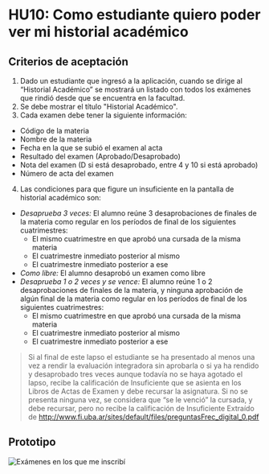 # HU10: Como estudiante quiero poder ver mi historial académico

## Criterios de aceptación
1. Dado un estudiante que ingresó a la aplicación, cuando se dirige al “Historial Académico” se mostrará un listado con todos los exámenes que rindió desde que se encuentra en la facultad.
2. Se debe mostrar el título "Historial Académico".
3. Cada examen debe tener la siguiente información: 
+ Código de la materia
+ Nombre de la materia
+ Fecha en la que se subió el examen al acta
+ Resultado del examen (Aprobado/Desaprobado)
+ Nota del examen (D si está desaprobado, entre 4 y 10 si está aprobado)
+ Número de acta del examen
4. Las condiciones para que figure un insuficiente en la pantalla de historial académico son:
+ *Desaprueba 3 veces:* El alumno reúne 3 desaprobaciones de finales de la materia como regular en los períodos de final de los siguientes cuatrimestres:
    + El mismo cuatrimestre en que aprobó una cursada de la misma materia
    + El cuatrimestre inmediato posterior al mismo
    + El cuatrimestre inmediato posterior a ese
+ *Como libre:* El alumno desaprobó un examen como libre
+ *Desaprueba 1 o 2 veces y se vence:* El alumno reúne 1 o 2 desaprobaciones de finales de la materia, y ninguna aprobación de algún final de la materia como regular en los períodos de final de los siguientes cuatrimestres:
    + El mismo cuatrimestre en que aprobó una cursada de la misma materia
    + El cuatrimestre inmediato posterior al mismo
    + El cuatrimestre inmediato posterior a ese


> Si al final de este lapso el estudiante se ha presentado
> al menos una vez a rendir la evaluación integradora sin
> aprobarla o si ya ha rendido y desaprobado tres veces
> aunque todavía no se haya agotado el lapso, recibe la
> calificación de Insuficiente que se asienta en los Libros
> de Actas de Examen y debe recursar la asignatura.
> Si no se presenta ninguna vez, se considera que “se le
> venció” la cursada, y debe recursar, pero no recibe la
> calificación de Insuficiente
Extraído de http://www.fi.uba.ar/sites/default/files/preguntasFrec_digital_0.pdf

## Prototipo

![Exámenes en los que me inscribí](./prototipos/historial_academico.png)
